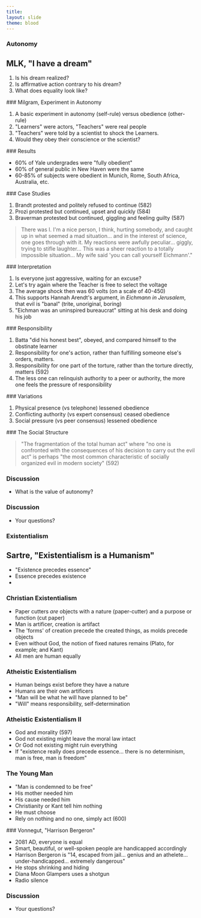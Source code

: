 ```yaml
---
title: 
layout: slide
theme: blood
---
```


<section><!--Intro slide begin-->
<section data-background="http://behavioralresourcegroup.com/wp-content/uploads/2016/11/SGO-Autonomy-Image.png" data-markdown><!--Intro slide begin-->


#  Autonomy


</section> <!--Intro slide end-->
<section data-markdown>  <!--Slide Beginning-->



## MLK, "I have a dream"

1. Is his dream realized?
2. Is affirmative action contrary to his dream? 
3. What does equality look like? 



</section><section data-markdown>
### Milgram, Experiment in Autonomy

1. A basic experiment in autonomy (self-rule) versus obedience (other-rule)
2. "Learners" were actors, "Teachers" were real people
2. "Teachers" were told by a scientist to shock the Learners. 
3. Would they obey their conscience or the scientist?








</section><section data-markdown>
### Results

- 60% of Yale undergrades were "fully obedient"
- 60% of general public in New Haven were the same
- 60-85% of subjects were obedient in Munich, Rome, South Africa, Australia, etc. 







</section><section data-markdown>
### Case Studies

1. Brandt protested and politely refused to continue (582)
2. Prozi protested but continued, upset and quickly (584)
3. Braverman protested but continued, giggling and feeling guilty (587)

>There was I. I'm a nice person, I think, hurting somebody, and caught up in what seemed a mad situation... and in the interest of science, one goes through with it. My reactions were awfully peculiar... giggly, trying to stifle laughter... This was a sheer reaction to a totally impossible situation... My wife said 'you can call yourself Eichmann'."



</section><section data-markdown>
### Interpretation

1. Is everyone just aggressive, waiting for an excuse? 
2. Let's try again where the Teacher is free to select the voltage
3. The average shock then was 60 volts (on a scale of 40-450)
4. This supports Hannah Arendt's argument, in *Eichmann in Jerusalem*, that evil is "banal" (trite, unoriginal, boring)
5. "Eichman was an uninspired bureaucrat" sitting at his desk and doing his job





</section><section data-markdown>
### Responsibility

1. Batta "did his honest best", obeyed, and compared himself to the obstinate learner
2. Responsibility for one's action, rather than fulfilling someone else's orders, matters.
3. Responsibility for one part of the torture, rather than the torture directly, matters (592)
4. The less one can relinquish authority to a peer or authority, the more one feels the pressure of responsibility






</section><section data-markdown>
### Variations

1. Physical presence (vs telephone) lessened obedience
2. Conflicting authority (vs expert consensus) ceased obedience 
3. Social pressure (vs peer consensus) lessened obedience







</section><section data-markdown>
### The Social Structure

>"The fragmentation of the total human act" where "no one is confronted with the consequences of his decision to carry out the evil act" is perhaps "the most common characteristic of socially organized evil in modern society" (592)


</section><section data-markdown>

### Discussion

* What is the value of autonomy? 





</section><section data-markdown>

### Discussion

* Your questions?



</section>
</section><!--Slide end-->



<section><!--Intro slide begin-->
<section data-background="http://behavioralresourcegroup.com/wp-content/uploads/2016/11/SGO-Autonomy-Image.png" data-markdown><!--Intro slide begin-->


#  Existentialism


</section> <!--Intro slide end-->
<section data-markdown>  <!--Slide Beginning-->


## Sartre, "Existentialism is a Humanism"

- "Existence precedes essence"
- Essence precedes existence
- 

</section><section data-markdown>

### Christian Existentialism

- Paper cutters *are* objects with a nature (paper-cutter) and a purpose or function (cut paper)
- Man is artificer, creation is artifact
- The 'forms' of creation precede the created things, as molds precede objects
- Even without God, the notion of fixed natures remains (Plato, for example; and Kant)
- All men are human equally

</section><section data-markdown>

### Atheistic Existentialism

- Human beings exist before they have a nature
- Humans are their own artificers
- "Man will be what he will have planned to be"
- "Will" means responsibility, self-determination


</section><section data-markdown>

### Atheistic Existentialism II

- God and morality (597)
- God not existing might leave the moral law intact
- Or God not existing might ruin everything
- If "existence really does precede essence... there is no determinism, man is free, man is freedom"

</section><section data-markdown>

### The Young Man

- "Man is condemned to be free"
- His mother needed him
- His cause needed him
- Christianity or Kant tell him nothing
- He must choose
- Rely on nothing and no one, simply act (600)

</section><section data-markdown>
### Vonnegut, "Harrison Bergeron"

- 2081 AD, everyone is equal
- Smart, beautiful, or well-spoken people are handicapped accordingly
- Harrison Bergeron is "14, escaped from jail... genius and an athelete... under-handicapped... extremely dangerous"
- He stops shrinking and hiding
- Diana Moon Glampers uses a shotgun
- Radio silence

</section><section data-markdown>

### Discussion

* Your questions?



</section>
</section><!--Slide end-->

